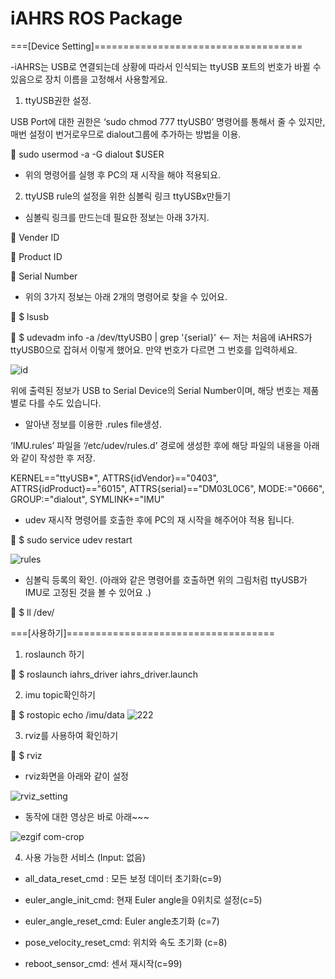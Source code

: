 # iAHRS ROS Package

===[Device Setting]====================================

-iAHRS는 USB로 연결되는데 상황에 따라서 인식되는 ttyUSB 포트의 번호가 바뀔 수 있음으로 장치 이름을 고정해서 사용할게요.

1)	ttyUSB권한 설정.

USB Port에 대한 권한은 ‘sudo chmod 777 ttyUSB0’ 명령어를 통해서 줄 수 있지만, 매번 설정이 번거로우므로 dialout그룹에 추가하는 방법을 이용.

	sudo usermod -a -G dialout $USER

* 위의 명령어를 실행 후 PC의 재 시작을 해야 적용되요.
 
2)	ttyUSB rule의 설정을 위한 심볼릭 링크 ttyUSBx만들기

-	심볼릭 링크를 만드는데 필요한 정보는 아래 3가지.

	Vender ID

	Product ID

	Serial Number

-	위의 3가지 정보는 아래 2개의 명령어로 찾을 수 있어요.

	$ lsusb

	$ udevadm info -a /dev/ttyUSB0 | grep '{serial}'  <-- 저는 처음에 iAHRS가 ttyUSB0으로 잡혀서 이렇게 했어요. 만약 번호가 다르면 그 번호를 입력하세요.
 
![id](https://user-images.githubusercontent.com/58063370/153543765-2284bc56-23ce-4a3d-b261-c855f3ec5089.PNG)
 
위에 출력된 정보가 USB to Serial Device의 Serial Number이며, 해당 번호는 제품별로 다를 수도 있습니다.


-	알아낸 정보를 이용한 .rules file생성.

‘IMU.rules’ 파일을 ‘/etc/udev/rules.d’ 경로에 생성한 후에 해당 파일의 내용을 아래와 같이 작성한 후 저장.

KERNEL=="ttyUSB*", ATTRS{idVendor}=="0403", ATTRS{idProduct}=="6015", ATTRS{serial}=="DM03L0C6", MODE:="0666", GROUP:="dialout", SYMLINK+="IMU"

-	udev 재시작 명령어를 호출한 후에 PC의 재 시작을 해주어야 적용 됩니다.

	$ sudo service udev restart


![rules](https://user-images.githubusercontent.com/58063370/153543247-8c446c45-bcab-4ec5-ac96-2550942f5915.PNG)
-	심볼릭 등록의 확인. (아래와 같은 명령어를  호출하면 위의 그림처럼 ttyUSB가 IMU로 고정된 것을 볼 수 있어요 .)

	$ ll /dev/
 

===[사용하기]====================================

1) roslaunch 하기

	$ roslaunch iahrs_driver iahrs_driver.launch 

2) imu topic확인하기

	$ rostopic echo /imu/data 
![222](https://user-images.githubusercontent.com/58063370/153544313-3acc1524-badf-4e7c-af9f-bcf0700ac4e6.PNG)

3) rviz를 사용하여 확인하기

	$ rviz

- rviz화면을 아래와 같이 설정

![rviz_setting](https://user-images.githubusercontent.com/58063370/153546094-76292dd3-dbd8-4e89-9d9c-5242887af163.PNG)

- 동작에 대한 영상은 바로 아래~~~

![ezgif com-crop](https://user-images.githubusercontent.com/58063370/153545614-95801ac6-b86e-4bd2-b46b-3aff10e58a9d.gif)


4) 사용 가능한 서비스 (Input: 없음)
- all_data_reset_cmd : 모든 보정 데이터 초기화(c=9)

- euler_angle_init_cmd: 현재 Euler angle을 0위치로 설정(c=5)

- euler_angle_reset_cmd: Euler angle초기화 (c=7)

- pose_velocity_reset_cmd: 위치와 속도 초기화 (c=8)

- reboot_sensor_cmd: 센서 재시작(c=99)

